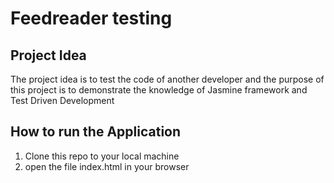 # Feedreader testing

## Project Idea

The project idea is to test the code of another developer and the purpose of this project is to demonstrate the knowledge of Jasmine framework and Test Driven Development

## How to run the Application

1. Clone this repo to your local machine
2. open the file index.html in your browser

